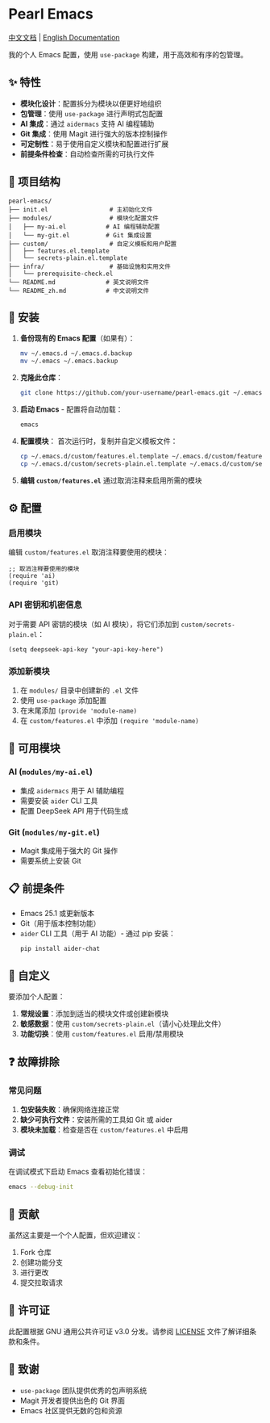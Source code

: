 # Pearl Emacs

[中文文档](README_zh.md) | [English Documentation](README.md)

我的个人 Emacs 配置，使用 `use-package` 构建，用于高效和有序的包管理。

## ✨ 特性

- **模块化设计**：配置拆分为模块以便更好地组织
- **包管理**：使用 `use-package` 进行声明式包配置
- **AI 集成**：通过 `aidermacs` 支持 AI 编程辅助
- **Git 集成**：使用 Magit 进行强大的版本控制操作
- **可定制性**：易于使用自定义模块和配置进行扩展
- **前提条件检查**：自动检查所需的可执行文件

## 📁 项目结构

```
pearl-emacs/
├── init.el                 # 主初始化文件
├── modules/                # 模块化配置文件
│   ├── my-ai.el           # AI 编程辅助配置
│   └── my-git.el          # Git 集成设置
├── custom/                 # 自定义模板和用户配置
│   ├── features.el.template
│   └── secrets-plain.el.template
├── infra/                  # 基础设施和实用文件
│   └── prerequisite-check.el
└── README.md              # 英文说明文件
└── README_zh.md           # 中文说明文件
```

## 🚀 安装

1. **备份现有的 Emacs 配置**（如果有）：
   ```bash
   mv ~/.emacs.d ~/.emacs.d.backup
   mv ~/.emacs ~/.emacs.backup
   ```

2. **克隆此仓库**：
   ```bash
   git clone https://github.com/your-username/pearl-emacs.git ~/.emacs.d
   ```

3. **启动 Emacs** - 配置将自动加载：
   ```bash
   emacs
   ```

4. **配置模块**：
   首次运行时，复制并自定义模板文件：
   ```bash
   cp ~/.emacs.d/custom/features.el.template ~/.emacs.d/custom/features.el
   cp ~/.emacs.d/custom/secrets-plain.el.template ~/.emacs.d/custom/secrets-plain.el
   ```

5. **编辑 `custom/features.el`** 通过取消注释来启用所需的模块

## ⚙️ 配置

### 启用模块

编辑 `custom/features.el` 取消注释要使用的模块：
```elisp
;; 取消注释要使用的模块
(require 'ai)
(require 'git)
```

### API 密钥和机密信息

对于需要 API 密钥的模块（如 AI 模块），将它们添加到 `custom/secrets-plain.el`：
```elisp
(setq deepseek-api-key "your-api-key-here")
```

### 添加新模块

1. 在 `modules/` 目录中创建新的 `.el` 文件
2. 使用 `use-package` 添加配置
3. 在末尾添加 `(provide 'module-name)`
4. 在 `custom/features.el` 中添加 `(require 'module-name)`

## 🧩 可用模块

### AI (`modules/my-ai.el`)
- 集成 `aidermacs` 用于 AI 辅助编程
- 需要安装 `aider` CLI 工具
- 配置 DeepSeek API 用于代码生成

### Git (`modules/my-git.el`)
- Magit 集成用于强大的 Git 操作
- 需要系统上安装 Git

## 📋 前提条件

- Emacs 25.1 或更新版本
- Git（用于版本控制功能）
- `aider` CLI 工具（用于 AI 功能）- 通过 pip 安装：
  ```bash
  pip install aider-chat
  ```

## 🔧 自定义

要添加个人配置：

1. **常规设置**：添加到适当的模块文件或创建新模块
2. **敏感数据**：使用 `custom/secrets-plain.el`（请小心处理此文件）
3. **功能切换**：使用 `custom/features.el` 启用/禁用模块

## ❓ 故障排除

### 常见问题

1. **包安装失败**：确保网络连接正常
2. **缺少可执行文件**：安装所需的工具如 Git 或 aider
3. **模块未加载**：检查是否在 `custom/features.el` 中启用

### 调试

在调试模式下启动 Emacs 查看初始化错误：
```bash
emacs --debug-init
```

## 🤝 贡献

虽然这主要是一个个人配置，但欢迎建议：

1. Fork 仓库
2. 创建功能分支
3. 进行更改
4. 提交拉取请求

## 📄 许可证

此配置根据 GNU 通用公共许可证 v3.0 分发。请参阅 [LICENSE](LICENSE) 文件了解详细条款和条件。

## 🙏 致谢

- `use-package` 团队提供优秀的包声明系统
- Magit 开发者提供出色的 Git 界面
- Emacs 社区提供无数的包和资源
